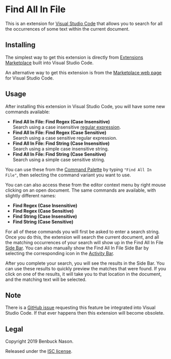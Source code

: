 # Find All In File

This is an extension for [Visual Studio Code](https://code.visualstudio.com/) that allows you to search for all the occurrences of some text within the current document.

## Installing

The simplest way to get this extension is directly from [Extensions Marketplace](https://code.visualstudio.com/docs/editor/extension-gallery) built into Visual Studio Code.

An alternative way to get this extension is from the [Marketplace web page](https://marketplace.visualstudio.com/items?itemName=bnason-nf.findallinfile) for Visual Studio Code.

## Usage

After installing this extension in Visual Studio Code, you will have some new commands available:

- **Find All In File: Find Regex (Case Insensitive)**  
  Search using a case insensitive [regular expression](https://www.w3schools.com/jsref/jsref_obj_regexp.asp).
- **Find All In File: Find Regex (Case Sensitive)**  
  Search using a case sensitive regular expression.
- **Find All In File: Find String (Case Insensitive)**  
  Search using a simple case insensitive string.
- **Find All In File: Find String (Case Sensitive)**  
  Search using a simple case sensitive string.

You can use these from the [Command Palette](https://code.visualstudio.com/docs/getstarted/userinterface#_command-palette) by typing `"Find All In File"`, then selecting the command variant you want to use.

You can can also access these from the editor context menu by right mouse clicking on an open document. The same commands are available, with slightly different names:

- **Find Regex (Case Insensitive)**
- **Find Regex (Case Sensitive)**
- **Find String (Case Insensitive)**
- **Find String (Case Sensitive)**

For all of these commands you will first be asked to enter a search string. Once you do this, the extension will search the current document, and all the matching occurrences of your search will show up in the Find All In File [Side Bar](https://code.visualstudio.com/docs/getstarted/userinterface#_basic-layout). You can also manually show the Find All In File Side Bar by selecting the corresponding icon in the [Activity Bar](https://code.visualstudio.com/docs/getstarted/userinterface#_activity-bar).

After you complete your search, you will see the results in the Side Bar. You can use these results to quickly preview the matches that were found. If you click on one of the results, it will take you to that location in the document, and the matching text will be selected.

## Note

There is a [GitHub issue](https://github.com/microsoft/vscode/issues/14836) requesting this feature be integrated into Visual Studio Code. If that ever happens then this extension will become obsolete.

## Legal

Copyright 2019 Benbuck Nason.

Released under the [ISC license](https://opensource.org/licenses/ISC).
